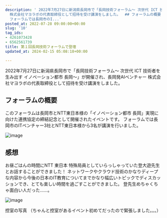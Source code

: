 ```yaml
---
description: ' 2022年7月27日に新潟県長岡市で「長岡技術フォーラム～ 次世代 ICT 技術者を生み出す イノベーション都市 長岡～」が開催され、長岡発AIベンチャー
  株式会社マヨラボの代表取締役として招待を受け講演をしました。  ## フォーラムの概要 このフォーラムは長岡市とNTT東日本様の「イノベーション都市 長岡」実現に向けた連携協定の締結記念として開催されたイベントです。
  フォーラムでは長岡市のI...'
posted_at: 2022-07-28 09:00:00+00:00
slug: '10'
tag_ids:
- 4261073428
- 6562561739
title: 第１回長岡技術フォーラムで登壇
updated_at: 2024-02-15 05:08:18+00:00

---
```


2022年7月27日に新潟県長岡市で「長岡技術フォーラム～ 次世代 ICT 技術者を生み出す イノベーション都市 長岡～」が開催され、長岡発AIベンチャー 株式会社マヨラボの代表取締役として招待を受け講演をしました。

## フォーラムの概要
このフォーラムは長岡市とNTT東日本様の「イノベーション都市 長岡」実現に向けた連携協定の締結記念として開催されたイベントです。
フォーラムでは長岡市のITベンチャー3社とNTT東日本様から3名が講演を行いました。

![image](https://github.com/ShotaroKataoka/ShotaroKataoka.github.io/assets/42331656/3e5f607d-73cb-4102-a57c-164af2c0127f)


## 感想
お昼ごはんの時間にNTT 東日本 特殊局員としていらっしゃっていた登大遊先生とお話することができました！
ネットワークやクラウド技術のかなりディープな内容から今後の日本のIT教育についてまでかなり幅広いトピックでディスカッションでき、とても楽しい時間を過ごすことができました。
登先生めちゃくちゃ面白い人だった……。

![image](https://github.com/ShotaroKataoka/ShotaroKataoka.github.io/assets/42331656/9b01e34a-b08a-4292-9b0e-bb0b5fa8d908)

控室の写真
（ちゃんと控室があるイベント初めてだったので緊張しました。。。）


